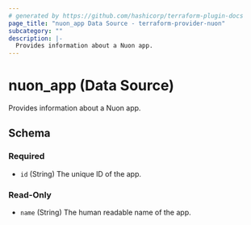 ```yaml
---
# generated by https://github.com/hashicorp/terraform-plugin-docs
page_title: "nuon_app Data Source - terraform-provider-nuon"
subcategory: ""
description: |-
  Provides information about a Nuon app.
---
```


# nuon_app (Data Source)

Provides information about a Nuon app.



<!-- schema generated by tfplugindocs -->
## Schema

### Required

- `id` (String) The unique ID of the app.

### Read-Only

- `name` (String) The human readable name of the app.
